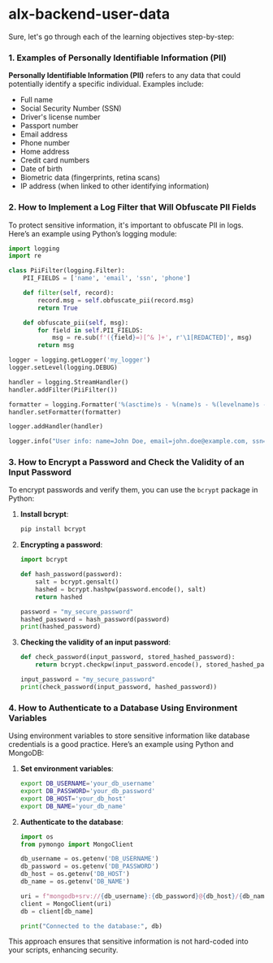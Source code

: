# alx-backend-user-data

Sure, let's go through each of the learning objectives step-by-step:

### 1. Examples of Personally Identifiable Information (PII)

**Personally Identifiable Information (PII)** refers to any data that could potentially identify a specific individual. Examples include:

- Full name
- Social Security Number (SSN)
- Driver's license number
- Passport number
- Email address
- Phone number
- Home address
- Credit card numbers
- Date of birth
- Biometric data (fingerprints, retina scans)
- IP address (when linked to other identifying information)

### 2. How to Implement a Log Filter that Will Obfuscate PII Fields

To protect sensitive information, it's important to obfuscate PII in logs. Here’s an example using Python’s logging module:

```python
import logging
import re

class PiiFilter(logging.Filter):
    PII_FIELDS = ['name', 'email', 'ssn', 'phone']

    def filter(self, record):
        record.msg = self.obfuscate_pii(record.msg)
        return True

    def obfuscate_pii(self, msg):
        for field in self.PII_FIELDS:
            msg = re.sub(f'({field}=)[^& ]+', r'\1[REDACTED]', msg)
        return msg

logger = logging.getLogger('my_logger')
logger.setLevel(logging.DEBUG)

handler = logging.StreamHandler()
handler.addFilter(PiiFilter())

formatter = logging.Formatter('%(asctime)s - %(name)s - %(levelname)s - %(message)s')
handler.setFormatter(formatter)

logger.addHandler(handler)

logger.info("User info: name=John Doe, email=john.doe@example.com, ssn=123-45-6789, phone=555-1234")
```

### 3. How to Encrypt a Password and Check the Validity of an Input Password

To encrypt passwords and verify them, you can use the `bcrypt` package in Python:

1. **Install bcrypt**:
   ```bash
   pip install bcrypt
   ```

2. **Encrypting a password**:
   ```python
   import bcrypt

   def hash_password(password):
       salt = bcrypt.gensalt()
       hashed = bcrypt.hashpw(password.encode(), salt)
       return hashed

   password = "my_secure_password"
   hashed_password = hash_password(password)
   print(hashed_password)
   ```

3. **Checking the validity of an input password**:
   ```python
   def check_password(input_password, stored_hashed_password):
       return bcrypt.checkpw(input_password.encode(), stored_hashed_password)

   input_password = "my_secure_password"
   print(check_password(input_password, hashed_password))
   ```

### 4. How to Authenticate to a Database Using Environment Variables

Using environment variables to store sensitive information like database credentials is a good practice. Here’s an example using Python and MongoDB:

1. **Set environment variables**:
   ```bash
   export DB_USERNAME='your_db_username'
   export DB_PASSWORD='your_db_password'
   export DB_HOST='your_db_host'
   export DB_NAME='your_db_name'
   ```

2. **Authenticate to the database**:
   ```python
   import os
   from pymongo import MongoClient

   db_username = os.getenv('DB_USERNAME')
   db_password = os.getenv('DB_PASSWORD')
   db_host = os.getenv('DB_HOST')
   db_name = os.getenv('DB_NAME')

   uri = f"mongodb+srv://{db_username}:{db_password}@{db_host}/{db_name}?retryWrites=true&w=majority"
   client = MongoClient(uri)
   db = client[db_name]

   print("Connected to the database:", db)
   ```

This approach ensures that sensitive information is not hard-coded into your scripts, enhancing security.

